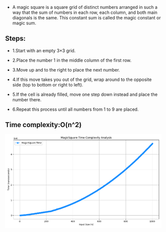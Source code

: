 - A magic square is a square grid of distinct numbers arranged in such a way that the sum of numbers in each row, each column, and both main diagonals is the same. This constant sum is called the magic constant or magic sum.

## Steps:

- 1.Start with an empty 3×3 grid.

- 2.Place the number 1 in the middle column of the first row.

- 3.Move up and to the right to place the next number.

- 4.If this move takes you out of the grid, wrap around to the opposite side (top to bottom or right to left).

- 5.If the cell is already filled, move one step down instead and place the number there.

- 6.Repeat this process until all numbers from 1 to 9 are placed.

## Time complexity:O(n^2)

![Alt text](../plot/png/magicsquare.png)
